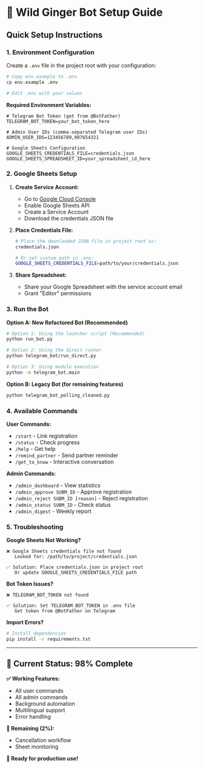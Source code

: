 # 🚀 **Wild Ginger Bot Setup Guide**

## **Quick Setup Instructions**

### **1. Environment Configuration**

Create a `.env` file in the project root with your configuration:

```bash
# Copy env.example to .env
cp env.example .env

# Edit .env with your values
```

**Required Environment Variables:**
```env
# Telegram Bot Token (get from @BotFather)
TELEGRAM_BOT_TOKEN=your_bot_token_here

# Admin User IDs (comma-separated Telegram user IDs)
ADMIN_USER_IDS=123456789,987654321

# Google Sheets Configuration
GOOGLE_SHEETS_CREDENTIALS_FILE=credentials.json
GOOGLE_SHEETS_SPREADSHEET_ID=your_spreadsheet_id_here
```

### **2. Google Sheets Setup**

1. **Create Service Account:**
   - Go to [Google Cloud Console](https://console.cloud.google.com/)
   - Enable Google Sheets API
   - Create a Service Account
   - Download the credentials JSON file

2. **Place Credentials File:**
   ```bash
   # Place the downloaded JSON file in project root as:
   credentials.json
   
   # Or set custom path in .env:
   GOOGLE_SHEETS_CREDENTIALS_FILE=path/to/your/credentials.json
   ```

3. **Share Spreadsheet:**
   - Share your Google Spreadsheet with the service account email
   - Grant "Editor" permissions

### **3. Run the Bot**

**Option A: New Refactored Bot (Recommended)**
```bash
# Option 1: Using the launcher script (Recommended)
python run_bot.py

# Option 2: Using the direct runner
python telegram_bot/run_direct.py

# Option 3: Using module execution
python -m telegram_bot.main
```

**Option B: Legacy Bot (for remaining features)**
```bash
python telegram_bot_polling_cleaned.py
```

### **4. Available Commands**

**User Commands:**
- `/start` - Link registration
- `/status` - Check progress
- `/help` - Get help
- `/remind_partner` - Send partner reminder
- `/get_to_know` - Interactive conversation

**Admin Commands:**
- `/admin_dashboard` - View statistics
- `/admin_approve SUBM_ID` - Approve registration
- `/admin_reject SUBM_ID [reason]` - Reject registration
- `/admin_status SUBM_ID` - Check status
- `/admin_digest` - Weekly report

### **5. Troubleshooting**

**Google Sheets Not Working?**
```
❌ Google Sheets credentials file not found
   Looked for: /path/to/project/credentials.json
   
✅ Solution: Place credentials.json in project root
   Or update GOOGLE_SHEETS_CREDENTIALS_FILE path
```

**Bot Token Issues?**
```
❌ TELEGRAM_BOT_TOKEN not found
   
✅ Solution: Set TELEGRAM_BOT_TOKEN in .env file
   Get token from @BotFather on Telegram
```

**Import Errors?**
```bash
# Install dependencies
pip install -r requirements.txt
```

---

## **🎯 Current Status: 98% Complete**

**✅ Working Features:**
- All user commands
- All admin commands  
- Background automation
- Multilingual support
- Error handling

**🔄 Remaining (2%):**
- Cancellation workflow
- Sheet monitoring

**🚀 Ready for production use!** 